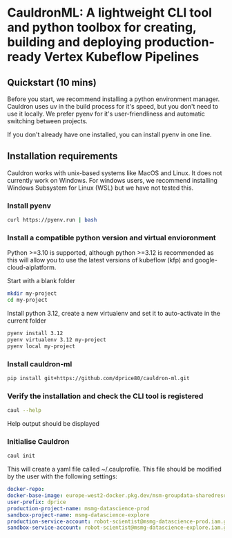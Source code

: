 # CauldronML: A lightweight CLI tool and python toolbox for creating, building and deploying production-ready Vertex Kubeflow Pipelines

## Quickstart (10 mins)

Before you start, we recommend installing a python environment manager. Cauldron uses uv in the build process for it's speed, but you don't need to use it locally. We prefer pyenv for it's user-friendliness and automatic switching between projects.

If you don't already have one installed, you can install pyenv in one line.

## Installation requirements

Cauldron works with unix-based systems like MacOS and Linux. It does not currently work on Windows. For windows users, we recommend installing Windows Subsystem for Linux (WSL) but we have not tested this.

### Install pyenv

```bash
curl https://pyenv.run | bash
```

### Install a compatible python version and virtual envioronment

Python >=3.10 is supported, although python >=3.12 is recommended as this will allow you to use the latest versions of kubeflow (kfp) and google-cloud-aiplatform.

Start with a blank folder

```bash
mkdir my-project
cd my-project
```

Install python 3.12, create a new virtualenv and set it to auto-activate in the current folder

```bash
pyenv install 3.12
pyenv virtualenv 3.12 my-project
pyenv local my-project
```

### Install cauldron-ml

```bash
pip install git+https://github.com/dprice80/cauldron-ml.git
```

### Verify the installation and check the CLI tool is registered

```bash
caul --help
```

Help output should be displayed

### Initialise Cauldron

```bash
caul init
```

This will create a yaml file called ~/.caulprofile. This file should be modified by the user with the following settings:

```yaml
docker-repo:
docker-base-image: europe-west2-docker.pkg.dev/msm-groupdata-sharedresources/base-images/python:3.12-slim
user-prefix: dprice
production-project-name: msmg-datascience-prod
sandbox-project-name: msmg-datascience-explore
production-service-account: robot-scientist@msmg-datascience-prod.iam.gserviceaccount.com
sandbox-service-account: robot-scientist@msmg-datascience-explore.iam.gserviceaccount.com
```
